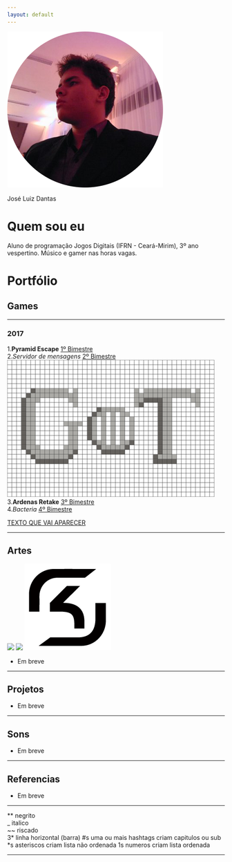 ```yaml
---
layout: default
---
```


   ![](1fotogithub.png)   

   José Luiz Dantas

# Quem sou eu 

Aluno de programação Jogos Digitais (IFRN - Ceará-Mirim), 3º ano vespertino. Músico e gamer nas horas vagas.

# Portfólio

## Games
* * *
### 2017
1.**Pyramid Escape**
[1º Bimestre](https://jldifrn.github.io/PyramidEscape)   
2._Servidor de mensagens_
[2º Bimestre](https://jldifrn.github.io/ServidorDeMensagens)   
[![](got.png)](https://jldifrn.github.io/ServidorDeMensagens)   
3.**Ardenas Retake**
[3º Bimestre](https://jldifrn.github.io/ArdenasRetake)    
4._Bacteria_
[4º Bimestre](https://eriksonnicacio.github.io/bacteria2/)

[TEXTO QUE VAI APARECER](link)
* * *
## Artes

![](http://i3.kym-cdn.com/photos/images/newsfeed/001/176/251/4d7.png)
![](https://pbs.twimg.com/profile_images/649698177738801156/zN-cNA7Y.png)
![SK](sk.png)

* Em breve

* * *
## Projetos
* Em breve
* * *
## Sons
* Em breve
* * *

## Referencias
* Em breve

* * *

** negrito  
_ italico  
~~ riscado  
3* linha horizontal (barra)
#s uma ou mais hashtags criam capitulos ou sub
*s asteriscos criam lista não ordenada
1s numeros criam lista ordenada
* * *

